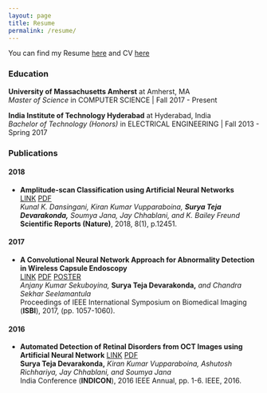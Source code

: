 ```yaml
---
layout: page
title: Resume
permalink: /resume/
---
```


You can find my Resume [here](docs/resume.pdf) and CV [here](docs/cv.pdf)

### Education
**University of Massachusetts Amherst** at Amherst, MA  
*Master of Science* in COMPUTER SCIENCE | Fall 2017 - Present  

**India Institute of Technology Hyderabad** at Hyderabad, India  
*Bachelor of Technology (Honors)* in ELECTRICAL ENGINEERING | Fall 2013 - Spring 2017

### Publications
#### 2018
- **Amplitude-scan Classification using Artificial Neural Networks**  
[LINK](https://www.nature.com/articles/s41598-018-31021-4) 
[PDF](https://www.dropbox.com/s/hd5zad3u6u318xz/Scientific%20Reports%2018%3A%20Amplitude-scan%20classification%20using%20artificial%20neural%20networks.pdf?dl=0)  
*Kunal K. Dansingani, Kiran Kumar Vupparaboina,* ***Surya Teja Devarakonda,*** *Soumya Jana, Jay Chhablani, and K. Bailey Freund*
**Scientific Reports (Nature)**, 2018, 8(1), p.12451. 

#### 2017
- **A Convolutional Neural Network Approach for Abnormality Detection in Wireless Capsule Endoscopy**  
[LINK](https://ieeexplore.ieee.org/document/7950698/}) 
[PDF](https:g/www.dropbox.com/s/hcm0u34kcagzfvs/ISBI2017\g3A%20A%20Convolutional%20Neural%20Network%20Approach%20for%20Abnormality%20Detection%20in%20Wireless%20Capsule%20Endoscopy%20images.pdf?dl=0) 
[POSTER](https://www.dropbox.com/s/ntk0rxf7r5zt1dx/ISBI%2017%3A%20Poster.pdf?dl=0)  
*Anjany Kumar Sekuboyina,* **Surya Teja Devarakonda,** *and Chandra Sekhar Seelamantula*  
Proceedings of IEEE International Symposium on Biomedical Imaging (**ISBI**), 2017, (pp. 1057-1060).  

#### 2016
- **Automated Detection of Retinal Disorders from OCT Images using Artificial Neural Network**
[LINK](https://ieeexplore.ieee.org/abstract/document/7838882/) 
[PDF](https://www.dropbox.com/s/rvrnnrgoj6z29ik/INDICON\%2016\%3A\%20Automated\%20Detection\%20of\%20Retinal\%20Disorders\%20from\%20OCT\%20Images\%20using\%20Artificial\%20Neural\%20Network.pdf?dl=0)  
**Surya Teja Devarakonda,** *Kiran Kumar Vupparaboina, Ashutosh Richhariya, Jay Chhablani, and Soumya Jana*  
India Conference (**INDICON**), 2016 IEEE Annual, pp. 1-6. IEEE, 2016.
